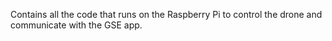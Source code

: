 Contains all the code that runs on the Raspberry Pi to control the drone and communicate with the GSE app.
